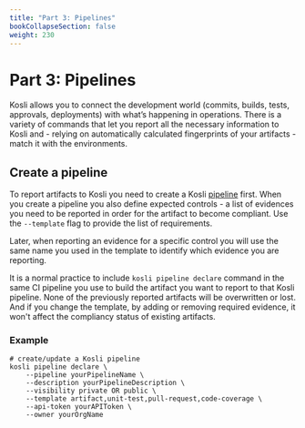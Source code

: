 ```yaml
---
title: "Part 3: Pipelines"
bookCollapseSection: false
weight: 230
---
```

# Part 3: Pipelines

Kosli allows you to connect the development world (commits, builds, tests, approvals, deployments) with what’s happening in operations. There is a variety of commands that let you report all the necessary information to Kosli and - relying on automatically calculated fingerprints of your artifacts - match it with the environments.

## Create a pipeline

To report artifacts to Kosli you need to create a Kosli [pipeline](/kosli_overview/what_is_kosli/#pipelines) first. When you create a pipeline you also define expected controls - a list of evidences you need to be reported in order for the artifact to become compliant. Use the `--template` flag to provide the list of requirements. 

Later, when reporting an evidence for a specific control you will use the same name you used in the template to identify which evidence you are reporting.

It is a normal practice to include `kosli pipeline declare` command in the same CI pipeline you use to build the artifact you want to report to that Kosli pipeline. None of the previously reported artifacts will be overwritten or lost. And if you change the template, by adding or removing required evidence, it won't affect the compliancy status of existing artifacts.

### Example

```
# create/update a Kosli pipeline
kosli pipeline declare \
	--pipeline yourPipelineName \
	--description yourPipelineDescription \
  	--visibility private OR public \
	--template artifact,unit-test,pull-request,code-coverage \
	--api-token yourAPIToken \
	--owner yourOrgName
```
